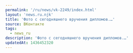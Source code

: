 ```yaml
---
permalink: '/ru/news/vk-2249/index.html'
layout: 'news.ru.njk'
title: 'Фото с сегодняшнего вручения дипломов.…'
source: ВКонтакте
tags:
  - news_ru
description: 'Фото с сегодняшнего вручения дипломов.…'
updatedAt: 1436452320
---
```

